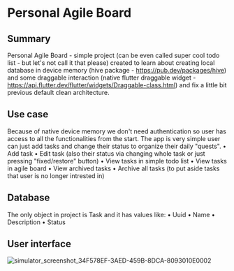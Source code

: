 # Personal Agile Board

## Summary
Personal Agile Board - simple project (can be even called super cool todo list - but let's not call it that please) created to learn about creating local database in device memory (hive package - https://pub.dev/packages/hive) and some draggable interaction (native flutter draggable widget - https://api.flutter.dev/flutter/widgets/Draggable-class.html) and fix a little bit previous default clean architecture.

## Use case
Because of native device memory we don't need authentication so user has access to all the functionalities from the start. The app is very simple user can just add tasks and change their status to organize their daily "quests".
• Add task
• Edit task (also their status via changing whole task or just pressing "fixed/restore" button)
• View tasks in simple todo list
• View tasks in agile board
• View archived tasks 
• Archive all tasks (to put aside tasks that user is no longer intrested in)

## Database
The only object in project is Task and it has values like:
• Uuid
• Name
• Description
• Status

## User interface
![simulator_screenshot_34F578EF-3AED-459B-8DCA-8093010E0002](https://github.com/KamilMicota42/Personal-Agile-Board/assets/85360923/363880ee-65f8-4743-9cc7-62fb7f4553e4)
